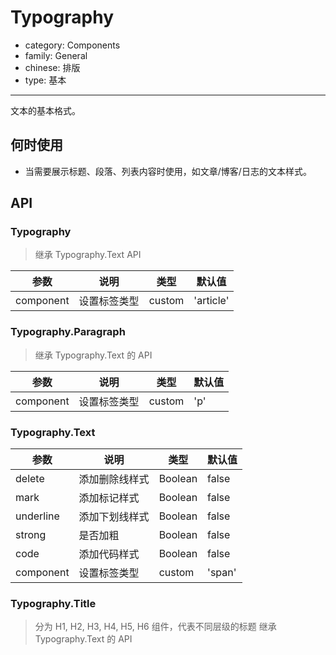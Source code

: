 # Typography

-   category: Components
-   family: General
-   chinese: 排版
-   type: 基本

---

文本的基本格式。

## 何时使用

-   当需要展示标题、段落、列表内容时使用，如文章/博客/日志的文本样式。

## API

### Typography

> 继承 Typography.Text API

| 参数        | 说明     | 类型     | 默认值       |
| --------- | ------ | ------ | --------- |
| component | 设置标签类型 | custom | 'article' |

### Typography.Paragraph

> 继承 Typography.Text 的 API

| 参数        | 说明     | 类型     | 默认值 |
| --------- | ------ | ------ | --- |
| component | 设置标签类型 | custom | 'p' |

### Typography.Text

| 参数        | 说明      | 类型      | 默认值    |
| --------- | ------- | ------- | ------ |
| delete    | 添加删除线样式 | Boolean | false  |
| mark      | 添加标记样式  | Boolean | false  |
| underline | 添加下划线样式 | Boolean | false  |
| strong    | 是否加粗    | Boolean | false  |
| code      | 添加代码样式  | Boolean | false  |
| component | 设置标签类型  | custom  | 'span' |

<!-- api-extra-start -->

### Typography.Title

> 分为 H1, H2, H3, H4, H5, H6 组件，代表不同层级的标题
> 继承 Typography.Text 的 API

<!-- api-extra-end -->
